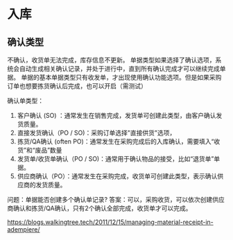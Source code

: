 入库
===

确认类型
---

不确认，收货单无法完成，库存信息不更新。
单据类型如果选择了确认选项，系统会自动生成相关确认记录，并处于进行中，直到所有确认完成才可以继续完成单据。
单据的基本单据类型只有收发单，才出现使用确认功能选项。但是如果采购订单也想要拣货确认后完成，也可以开启（需测试）

确认单类型：
1. 客户确认 (SO) ：通常发生在销售完成，发货单可创建此类型，由客户确认发货质量。
2. 直接发货确认（PO / SO)：采购订单选择"直接供货"选项，
3. 拣货/QA确认 (often PO)：通常发生在采购完成后的入库确认，需要填入“收货”和“废品”数量
4. 发货单/收货单确认（PO / SO)：通常用于确认物品的接受，比如“退货单”单据。
5. 供应商确认（PO）：通常发生在采购完成，收货单可创建此类型，表示确认供应商的发货质量。

问题：单据能否创建多个确认单记录?
答案：可以，采购收货，可以依次创建供应商确认和拣货/QA确认，只有2个确认全部完成，收货单才可以完成。

https://blogs.walkingtree.tech/2011/12/15/managing-material-receipt-in-adempiere/

